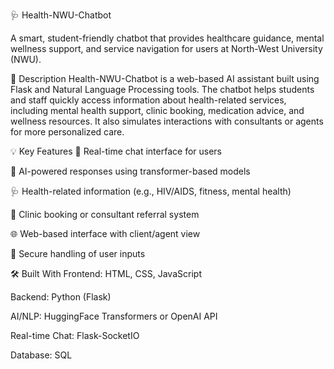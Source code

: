 🩺 Health-NWU-Chatbot

A smart, student-friendly chatbot that provides healthcare guidance, mental wellness support, and service navigation for users at North-West University (NWU).

📄 Description
Health-NWU-Chatbot is a web-based AI assistant built using Flask and Natural Language Processing tools. The chatbot helps students and staff quickly access information about health-related services, including mental health support, clinic booking, medication advice, and wellness resources. It also simulates interactions with consultants or agents for more personalized care.

💡 Key Features
💬 Real-time chat interface for users

🧠 AI-powered responses using transformer-based models

🩺 Health-related information (e.g., HIV/AIDS, fitness, mental health)

🧾 Clinic booking or consultant referral system

🌐 Web-based interface with client/agent view

🔐 Secure handling of user inputs

🛠️ Built With
Frontend: HTML, CSS, JavaScript

Backend: Python (Flask)

AI/NLP: HuggingFace Transformers or OpenAI API

Real-time Chat: Flask-SocketIO

Database:  SQL

